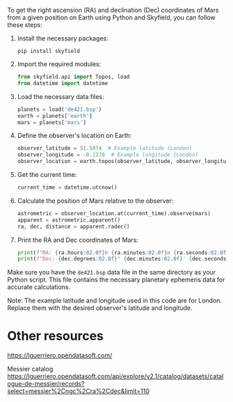To get the right ascension (RA) and declination (Dec) coordinates of Mars from a given position on Earth using Python and Skyfield, you can follow these steps:

1. Install the necessary packages:
   ```
   pip install skyfield
   ```

2. Import the required modules:
   ```python
   from skyfield.api import Topos, load
   from datetime import datetime
   ```

3. Load the necessary data files:
   ```python
   planets = load('de421.bsp')
   earth = planets['earth']
   mars = planets['mars']
   ```

4. Define the observer's location on Earth:
   ```python
   observer_latitude = 51.5074  # Example latitude (London)
   observer_longitude = -0.1278  # Example longitude (London)
   observer_location = earth.topos(observer_latitude, observer_longitude)
   ```

5. Get the current time:
   ```python
   current_time = datetime.utcnow()
   ```

6. Calculate the position of Mars relative to the observer:
   ```python
   astrometric = observer_location.at(current_time).observe(mars)
   apparent = astrometric.apparent()
   ra, dec, distance = apparent.radec()
   ```

7. Print the RA and Dec coordinates of Mars:
   ```python
   print(f"RA: {ra.hours:02.0f}h {ra.minutes:02.0f}m {ra.seconds:02.0f}s")
   print(f"Dec: {dec.degrees:02.0f}° {dec.minutes:02.0f}' {dec.seconds:02.0f}\"")
   ```

Make sure you have the `de421.bsp` data file in the same directory as your Python script. This file contains the necessary planetary ephemeris data for accurate calculations.

Note: The example latitude and longitude used in this code are for London. Replace them with the desired observer's latitude and longitude.

# Other resources
https://lguerriero.opendatasoft.com/

Messier catalog
https://lguerriero.opendatasoft.com/api/explore/v2.1/catalog/datasets/catalogue-de-messier/records?select=messier%2Cngc%2Cra%2Cdec&limit=110
